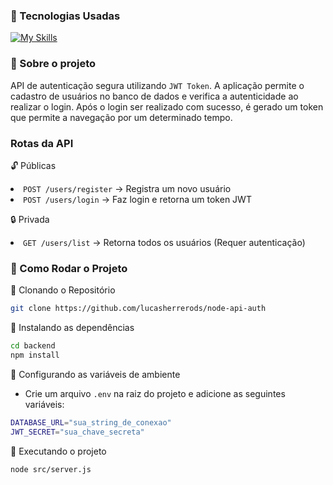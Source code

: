 ### 🚀 Tecnologias Usadas

[![My Skills](https://skillicons.dev/icons?i=nodejs,express,mongodb,prisma)](https://skillicons.dev)


### 🔗 Sobre o projeto

API de autenticação segura utilizando `JWT Token`. A aplicação permite o cadastro de usuários no banco de dados e verifica a autenticidade ao realizar o login. Após o login ser realizado com sucesso, é gerado um token que permite a navegação por um determinado tempo.


### Rotas da API
  🔓 Públicas
    <li>`POST /users/register` → Registra um novo usuário</li>
    <li>`POST /users/login` → Faz login e retorna um token JWT</li>

  🔒 Privada
    <li>`GET /users/list` → Retorna todos os usuários (Requer autenticação)</li>


### 📂 Como Rodar o Projeto

🔹 Clonando o Repositório
   ```sh
   git clone https://github.com/lucasherrerods/node-api-auth
   ```
🔹 Instalando as dependências
   ```sh
   cd backend
   npm install
   ```
🔹 Configurando as variáveis de ambiente</br>
   - Crie um arquivo `.env` na raiz do projeto e adicione as seguintes variáveis:
   ```sh
   DATABASE_URL="sua_string_de_conexao"
   JWT_SECRET="sua_chave_secreta"
   ```
🔹 Executando o projeto
   ```sh
   node src/server.js
   ```